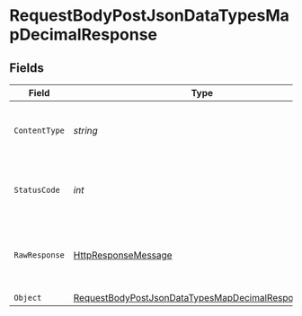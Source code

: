 # RequestBodyPostJsonDataTypesMapDecimalResponse


## Fields

| Field                                                                                                                               | Type                                                                                                                                | Required                                                                                                                            | Description                                                                                                                         |
| ----------------------------------------------------------------------------------------------------------------------------------- | ----------------------------------------------------------------------------------------------------------------------------------- | ----------------------------------------------------------------------------------------------------------------------------------- | ----------------------------------------------------------------------------------------------------------------------------------- |
| `ContentType`                                                                                                                       | *string*                                                                                                                            | :heavy_check_mark:                                                                                                                  | HTTP response content type for this operation                                                                                       |
| `StatusCode`                                                                                                                        | *int*                                                                                                                               | :heavy_check_mark:                                                                                                                  | HTTP response status code for this operation                                                                                        |
| `RawResponse`                                                                                                                       | [HttpResponseMessage](https://learn.microsoft.com/en-us/dotnet/api/system.net.http.httpresponsemessage?view=net-5.0)                | :heavy_check_mark:                                                                                                                  | Raw HTTP response; suitable for custom response parsing                                                                             |
| `Object`                                                                                                                            | [RequestBodyPostJsonDataTypesMapDecimalResponseBody](../../Models/Operations/RequestBodyPostJsonDataTypesMapDecimalResponseBody.md) | :heavy_minus_sign:                                                                                                                  | OK                                                                                                                                  |